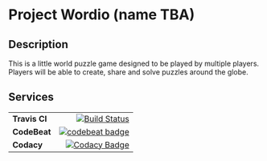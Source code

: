 # Project Wordio (name TBA)

## Description

This is a little world puzzle game designed to be played by multiple players.
Players will be able to create, share and solve puzzles around the globe.

## Services
|||
|:--|--:|
| __Travis CI__ | [![Build Status](https://travis-ci.org/snorrwe/wordio.svg?branch=master)](https://travis-ci.org/snorrwe/wordio) |
| __CodeBeat__ | [![codebeat badge](https://codebeat.co/badges/39b3bee4-80e0-4c51-8ab7-022c6ef42365)](https://codebeat.co/projects/github-com-snorrwe-wordio-master) |
| __Codacy__ | [![Codacy Badge](https://api.codacy.com/project/badge/Grade/2b643c1e623c42a3bb06d55a4b94f8e3)](https://www.codacy.com/app/snorrwe/wordio?utm_source=github.com&amp;utm_medium=referral&amp;utm_content=snorrwe/wordio&amp;utm_campaign=Badge_Grade) |
